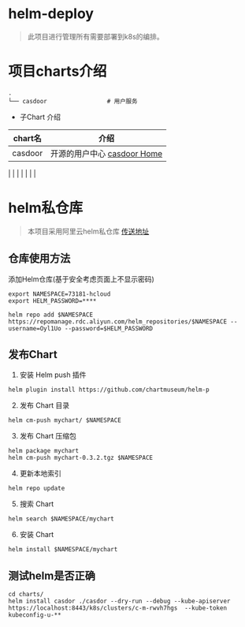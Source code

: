 # helm-deploy 
> 此项目进行管理所有需要部署到k8s的编排。


# 项目charts介绍

```
.
└── casdoor                 # 用户服务
```
- 子Chart 介绍

chart名|介绍
---|---
casdoor|开源的用户中心 [casdoor Home](https://casdoor.org/docs/deploy/k8s)
|
|
|
|
|
|
|

# helm私仓库

> 本项目采用阿里云helm私仓库 [传送地址](https://repomanage.rdc.aliyun.com/my/helm-repos/namespaces)

## 仓库使用方法
添加Helm仓库(基于安全考虑页面上不显示密码)
```
export NAMESPACE=73181-hcloud
export HELM_PASSWORD=****

helm repo add $NAMESPACE https://repomanage.rdc.aliyun.com/helm_repositories/$NAMESPACE --username=Oyl1Uo --password=$HELM_PASSWORD
```
## 发布Chart
1. 安装 Helm push 插件

```
helm plugin install https://github.com/chartmuseum/helm-p
```

2. 发布 Chart 目录
```
helm cm-push mychart/ $NAMESPACE
```

3. 发布 Chart 压缩包

```
helm package mychart
helm cm-push mychart-0.3.2.tgz $NAMESPACE
```

4. 更新本地索引

```
helm repo update
```

5. 搜索 Chart

```
helm search $NAMESPACE/mychart
```

6. 安装 Chart

```
helm install $NAMESPACE/mychart
```
   
## 测试helm是否正确
```
cd charts/
helm install casdor ./casdor --dry-run --debug --kube-apiserver https://localhost:8443/k8s/clusters/c-m-rwvh7hgs  --kube-token kubeconfig-u-**
```